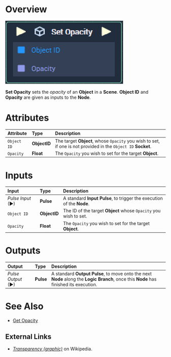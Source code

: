 
# Overview

![The Set Opacity Node.](../../../.gitbook/assets/setopacity.png)

**Set Opacity** sets the _opacity_ of an **Object** in a **Scene**. **Object ID** and **Opacity** are given as inputs to the **Node**.

#  Attributes

| Attribute | Type | Description |
| :--- | :--- | :--- |
| `Object ID` | **ObjectID** | The target **Object**, whose `Opacity` you wish to set, if one is not provided in the `Object ID` **Socket**. |
|`Opacity`|**Float**|The `Opacity` you wish to set for the target **Object**.|

#  Inputs

| Input | Type | Description |
| :--- | :--- | :--- |
| _Pulse Input_ \(►\) | **Pulse** | A standard **Input Pulse**, to trigger the execution of the **Node**. |
| `Object ID` | **ObjectID** | The ID of the target **Object** whose `Opacity` you wish to set.|
|`Opacity`|**Float**|The `Opacity` you wish to set for the target **Object**.|

# Outputs

| Output | Type | Description |
| :--- | :--- | :--- |
| _Pulse Output_ \(►\) | **Pulse** | A standard **Output Pulse**, to move onto the next **Node** along the **Logic Branch**, once this **Node** has finished its execution. |

# See Also

* [Get Opacity](get-opacity.md)
## External Links

* [_Transparency \(graphic\)_](https://en.wikipedia.org/wiki/Transparency_%28graphic%29) on Wikipedia.

